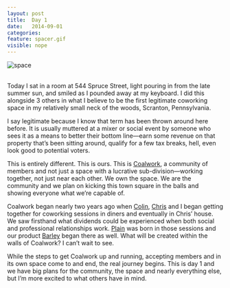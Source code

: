 ```yaml
---
layout: post
title:  Day 1
date:   2014-09-01
categories:
feature: spacer.gif
visible: nope
---
```

![space]({{site.blog_img_path}}2014/space.jpg)

<br>Today I sat in a room at 544 Spruce Street, light pouring in from the late summer sun, and smiled as I pounded away at my keyboard. I did this alongside 3 others in what I believe to be the first legitimate coworking space in my relatively small neck of the woods, Scranton, Pennsylvania.

I say legitimate because I know that term has been thrown around here before. It is usually muttered at a mixer or social event by someone who sees it as a means to better their bottom line—earn some revenue on that property that’s been sitting around, qualify for a few tax breaks, hell, even look good to potential voters.

This is entirely different. This is ours. This is [Coalwork](http://coalwork.com/), a community of members and not just a space with a lucrative sub-division—working together, not just near each other. We own the space. We are the community and we plan on kicking this town square in the balls and showing everyone what we’re capable of.

Coalwork began nearly two years ago when [Colin](https://twitter.com/cdevroe), [Chris](https://twitter.com/cfehnel) and I began getting together for coworking sessions in diners and eventually in Chris’ house. We saw firsthand what dividends could be experienced when both social and professional relationships work. [Plain](http://plainmade.com/) was born in those sessions and our product [Barley](http://getbarley.com/) began there as well. What will be created within the walls of Coalwork? I can’t wait to see.

While the steps to get Coalwork up and running, accepting members and in its own space come to and end, the real journey begins. This is day 1 and we have big plans for the community, the space and nearly everything else, but I’m more excited to what others have in mind.
